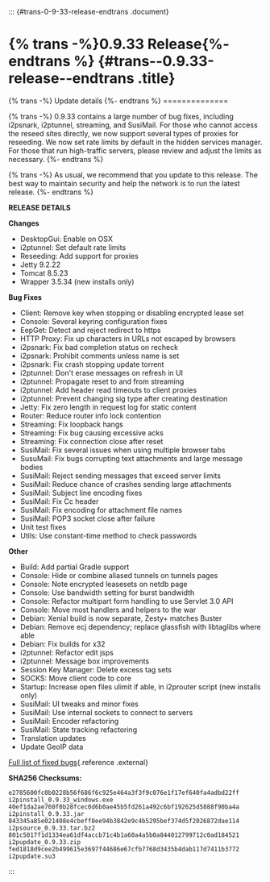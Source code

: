 ::: {#trans-0-9-33-release-endtrans .document}
# {% trans -%}0.9.33 Release{%- endtrans %} {#trans--0.9.33-release--endtrans .title}

{% trans -%} Update details {%- endtrans %} ==============

{% trans -%} 0.9.33 contains a large number of bug fixes, including
i2psnark, i2ptunnel, streaming, and SusiMail. For those who cannot
access the reseed sites directly, we now support several types of
proxies for reseeding. We now set rate limits by default in the hidden
services manager. For those that run high-traffic servers, please review
and adjust the limits as necessary. {%- endtrans %}

{% trans -%} As usual, we recommend that you update to this release. The
best way to maintain security and help the network is to run the latest
release. {%- endtrans %}

**RELEASE DETAILS**

**Changes**

-   DesktopGui: Enable on OSX
-   i2ptunnel: Set default rate limits
-   Reseeding: Add support for proxies
-   Jetty 9.2.22
-   Tomcat 8.5.23
-   Wrapper 3.5.34 (new installs only)

**Bug Fixes**

-   Client: Remove key when stopping or disabling encrypted lease set
-   Console: Several keyring configuration fixes
-   EepGet: Detect and reject redirect to https
-   HTTP Proxy: Fix up characters in URLs not escaped by browsers
-   i2psnark: Fix bad completion status on recheck
-   i2psnark: Prohibit comments unless name is set
-   i2psnark: Fix crash stopping update torrent
-   i2ptunnel: Don\'t erase messages on refresh in UI
-   i2ptunnel: Propagate reset to and from streaming
-   i2ptunnel: Add header read timeouts to client proxies
-   i2ptunnel: Prevent changing sig type after creating destination
-   Jetty: Fix zero length in request log for static content
-   Router: Reduce router info lock contention
-   Streaming: Fix loopback hangs
-   Streaming: Fix bug causing excessive acks
-   Streaming: Fix connection close after reset
-   SusiMail: Fix several issues when using multiple browser tabs
-   SusuMail: Fix bugs corrupting text attachments and large message
    bodies
-   SusiMail: Reject sending messages that exceed server limits
-   SusiMail: Reduce chance of crashes sending large attachments
-   SusiMail: Subject line encoding fixes
-   SusiMail: Fix Cc header
-   SusiMail: Fix encoding for attachment file names
-   SusiMail: POP3 socket close after failure
-   Unit test fixes
-   Utils: Use constant-time method to check passwords

**Other**

-   Build: Add partial Gradle support
-   Console: Hide or combine aliased tunnels on tunnels pages
-   Console: Note encrypted leasesets on netdb page
-   Console: Use bandwidth setting for burst bandwidth
-   Console: Refactor multipart form handling to use Servlet 3.0 API
-   Console: Move most handlers and helpers to the war
-   Debian: Xenial build is now separate, Zesty+ matches Buster
-   Debian: Remove ecj dependency; replace glassfish with libtaglibs
    where able
-   Debian: Fix builds for x32
-   i2ptunnel: Refactor edit jsps
-   i2ptunnel: Message box improvements
-   Session Key Manager: Delete excess tag sets
-   SOCKS: Move client code to core
-   Startup: Increase open files ulimit if able, in i2prouter script
    (new installs only)
-   SusiMail: UI tweaks and minor fixes
-   SusiMail: Use internal sockets to connect to servers
-   SusiMail: Encoder refactoring
-   SusiMail: State tracking refactoring
-   Translation updates
-   Update GeoIP data

[Full list of fixed
bugs](http://%7B%7Bi2pconv('trac.i2p2.i2p')%7D%7D/query?resolution=fixed&milestone=0.9.33){.reference
.external}

**SHA256 Checksums:**

``` literal-block
e2785600fc0b0228b56f686f6c925e464a3f3f9c076e1f17ef640fa4adbd22ff  i2pinstall_0.9.33_windows.exe
40ef1da2ae760f0b28fcec0d6b0ae45b5fd261a492c6bf192625d5888f90ba4a  i2pinstall_0.9.33.jar
843345a85e021408e4cbeff8ee94b3842e9c4b5295bef374d5f2026872dae114  i2psource_0.9.33.tar.bz2
801c5017f1d1334ea61df4accb71c4b1a60a4a5b0a844012799712c0ad184521  i2pupdate_0.9.33.zip
fed1818d9cee2b499615e3697f44686e67cfb7768d3435b4dab117d7411b3772  i2pupdate.su3
```
:::
